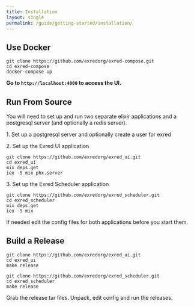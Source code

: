 ```yaml
---
title: Installation
layout: single
permalink: /guide/getting-started/installation/
---
```


Use Docker
------------

    git clone https://github.com/exredorg/exred-compose.git
    cd exred-compose
    docker-compose up
    
**Go to `http://localhost:4000` to access the UI.**

Run From Source
---------------
You will need to set up and run two separate elixir applications and a postgresql server (and optionally a redis server).

1\. Set up a postgresql server and optionally create a user for exred

2\. Set up the Exred UI application

    git clone https://github.com/exredorg/exred_ui.git
    cd exred_ui
    mix deps.get
    iex -S mix phx.server


3\. Set up the Exred Scheduler application

    git clone https://github.com/exredorg/exred_scheduler.git
    cd exred_scheduler
    mix deps.get
    iex -S mix

    
If needed edit the config files for both applications before you start them.


Build a Release
---------------

    git clone https://github.com/exredorg/exred_ui.git
    cd exred_ui
    make release

    git clone https://github.com/exredorg/exred_scheduler.git
    cd exred_scheduler
    make release

Grab the release tar files. Unpack, edit config and run the releases.

